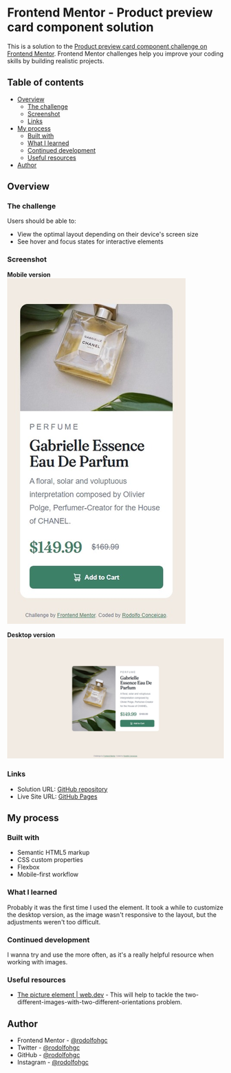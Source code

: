 # Frontend Mentor - Product preview card component solution

This is a solution to the [Product preview card component challenge on Frontend Mentor](https://www.frontendmentor.io/challenges/product-preview-card-component-GO7UmttRfa). Frontend Mentor challenges help you improve your coding skills by building realistic projects. 

## Table of contents

- [Overview](#overview)
  - [The challenge](#the-challenge)
  - [Screenshot](#screenshot)
  - [Links](#links)
- [My process](#my-process)
  - [Built with](#built-with)
  - [What I learned](#what-i-learned)
  - [Continued development](#continued-development)
  - [Useful resources](#useful-resources)
- [Author](#author)

## Overview

### The challenge

Users should be able to:

- View the optimal layout depending on their device's screen size
- See hover and focus states for interactive elements

### Screenshot
**Mobile version**
![Mobile version](/screenshot-mobile.jpg)

**Desktop version**
![Desktop version](/screenshot-desktop.jpg)

### Links

- Solution URL: [GitHub repository](https://github.com/rodolfohgc/product-preview-card-component)
- Live Site URL: [GitHub Pages](https://rodolfohgc.github.io/product-preview-card-component/)

## My process

### Built with

- Semantic HTML5 markup
- CSS custom properties
- Flexbox
- Mobile-first workflow

### What I learned

Probably it was the first time I used the <picture> element. It took a while to customize the desktop version, as the image wasn't responsive to the layout, but the adjustments weren't too difficult.

### Continued development

I wanna try and use the <picture> more often, as it's a really helpful resource when working with images.

### Useful resources

- [The picture element | web.dev](https://web.dev/learn/design/picture-element) - This will help to tackle the two-different-images-with-two-different-orientations problem.

## Author

- Frontend Mentor - [@rodolfohgc](https://www.frontendmentor.io/profile/rodolfohgc)
- Twitter - [@rodolfohgc](https://www.x.com/rodolfohgc)
- GitHub - [@rodolfohgc](https://github.com/rodolfohgc)
- Instagram - [@rodolfohgc](https://www.instagram.com/rodolfohgc/)